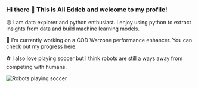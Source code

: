 ### Hi there 👋 This is Ali Eddeb and welcome to my profile!

😄 I am data explorer and python enthusiast. I enjoy using python to extract insights from data and build machine learning models.

🔭 I’m currently working on a COD Warzone performance enhancer. You can check out my progress <a href="https://github.com/aeddeb/Predicting-Warzone-Wins-Based-on-Player-Performance">here</a>.

:soccer: I also love playing soccer but I think robots are still a ways away from competing with humans.

![Robots playing soccer](https://media.giphy.com/media/NWlBEcDW5evFS/giphy.gif)



<!--
**aeddeb/aeddeb** is a ✨ _special_ ✨ repository because its `README.md` (this file) appears on your GitHub profile.

Here are some ideas to get you started:

- 🔭 I’m currently working on ...
- 🌱 I’m currently learning ...
- 👯 I’m looking to collaborate on ...
- 🤔 I’m looking for help with ...
- 💬 Ask me about ...
- 📫 How to reach me: ...
- 😄 Pronouns: ...
- ⚡ Fun fact: ...
-->
